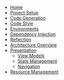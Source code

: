<!-- TOP LEVEL -->
[architecture-overview]: https://github.com/ERNI-Academy/starterkit-mobile-application-flutter/wiki/architecture-overview
[code-generation]: https://github.com/ERNI-Academy/starterkit-mobile-application-flutter/wiki/code-generation
[code-style]: https://github.com/ERNI-Academy/starterkit-mobile-application-flutter/wiki/code-style
[dependency-injection]: https://github.com/ERNI-Academy/starterkit-mobile-application-flutter/wiki/dependency-injection
[environments]: https://github.com/ERNI-Academy/starterkit-mobile-application-flutter/wiki/environments
[home]: https://github.com/ERNI-Academy/starterkit-mobile-application-flutter/wiki
[project-setup]: https://github.com/ERNI-Academy/starterkit-mobile-application-flutter/wiki/project-setup
[reflection]: https://github.com/ERNI-Academy/starterkit-mobile-application-flutter/wiki/reflection
[resource-management]: https://github.com/ERNI-Academy/starterkit-mobile-application-flutter/wiki/resource-management

<!-- PRESENTATION -->
[navigation]: https://github.com/ERNI-Academy/starterkit-mobile-application-flutter/wiki/navigation
[state-management]: https://github.com/ERNI-Academy/starterkit-mobile-application-flutter/wiki/state-management
[view-models]: https://github.com/ERNI-Academy/starterkit-mobile-application-flutter/wiki/view-models

- [Home][home]
- [Project Setup](project-setup)
- [Code Generation](code-generation)
- [Code Style][code-style]
- [Environments](environments)
- [Dependency Injection][dependency-injection]
- [Reflection][reflection]
- [Architecture Overview][architecture-overview]
- [Presentation][view-models]
  - [View Models][view-models]
  - [State Management][state-management]
  - [Navigation][navigation]
- [Resource Management][resource-management]